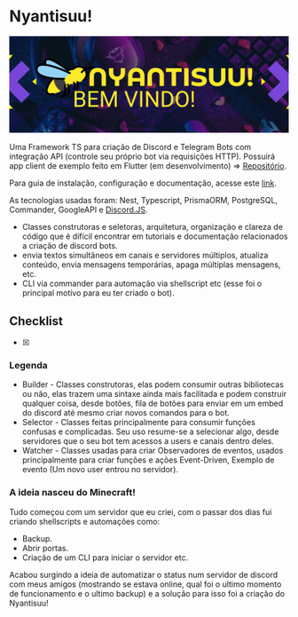# Nyantisuu!
<img src="https://raw.githubusercontent.com/Nyantise/Nyantise/main/assets/nyantisuuBanner.png"/>


Uma Framework TS para criação de Discord e Telegram Bots com integração API (controle seu próprio bot via requisições HTTP). Possuirá app client de exemplo feito em Flutter (em desenvolvimento) => [Repositório](https://github.com/Nyantise/nyantisuu-front).<br/>

Para guia de instalação, configuração e documentação, acesse este [link](https://nyantisuu.netlify.app).

As tecnologias usadas foram: Nest, Typescript, PrismaORM, PostgreSQL, Commander, GoogleAPI e [Discord.JS](https://discord.js.org).
- Classes construtoras e seletoras, arquitetura, organização e clareza de código que é difícil encontrar em tutoriais e documentação relacionados a criação de discord bots.
- envia textos simultâneos em canais e servidores múltiplos, atualiza conteúdo, envia mensagens temporárias, apaga múltiplas mensagens, etc.
- CLI via commander para automação via shellscript etc (esse foi o principal motivo para eu ter criado o bot).

## Checklist
- [x] 

### Legenda
- Builder - Classes construtoras, elas podem consumir outras bibliotecas ou não, elas trazem uma sintaxe ainda mais facilitada e podem construir qualquer coisa, desde botões, fila de botões para enviar em um embed do discord até mesmo criar novos comandos para o bot.
- Selector - Classes feitas principalmente para consumir funções confusas e complicadas. Seu uso resume-se a selecionar algo, desde servidores que o seu bot tem acessos a users e canais dentro deles.
- Watcher - Classes usadas para criar Observadores de eventos, usados principalmente para criar funções e ações Event-Driven, Exemplo de evento (Um novo user entrou no servidor).

### A ideia nasceu do Minecraft! 
Tudo começou com um servidor que eu criei, com o passar dos dias fui criando shellscripts e automações como:<br>
- Backup.<br>
- Abrir portas.<br>
- Criação de um CLI para iniciar o servidor etc.<br>

Acabou surgindo a ideia de automatizar o status num servidor de discord com meus amigos (mostrando se estava online, qual foi o ultimo momento de funcionamento e o ultimo backup) e a solução para isso foi a criação do Nyantisuu!

